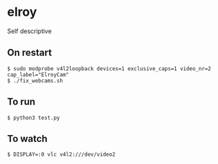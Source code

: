 # elroy
Self descriptive

## On restart

```
$ sudo modprobe v4l2loopback devices=1 exclusive_caps=1 video_nr=2 cap_label="ElroyCam"
$ ./fix_webcams.sh
```

## To run
```
$ python3 test.py
```

## To watch
```
$ DISPLAY=:0 vlc v4l2:///dev/video2
```
